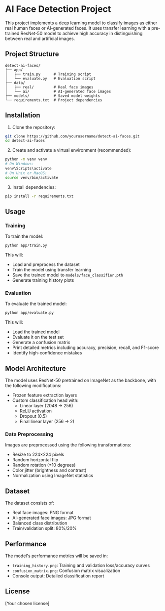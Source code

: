 # AI Face Detection Project

This project implements a deep learning model to classify images as either real human faces or AI-generated faces. It uses transfer learning with a pre-trained ResNet-50 model to achieve high accuracy in distinguishing between real and artificial images.

## Project Structure

```
detect-ai-faces/
├── app/
│   ├── train.py      # Training script
│   └── evaluate.py   # Evaluation script
├── data/
│   ├── real/         # Real face images
│   └── ai/           # AI-generated face images
├── models/           # Saved model weights
└── requirements.txt  # Project dependencies
```

## Installation

1. Clone the repository:
```bash
git clone https://github.com/yourusername/detect-ai-faces.git
cd detect-ai-faces
```

2. Create and activate a virtual environment (recommended):
```bash
python -m venv venv
# On Windows:
venv\Scripts\activate
# On Unix or MacOS:
source venv/bin/activate
```

3. Install dependencies:
```bash
pip install -r requirements.txt
```

## Usage

### Training

To train the model:

```bash
python app/train.py
```

This will:
- Load and preprocess the dataset
- Train the model using transfer learning
- Save the trained model to `models/face_classifier.pth`
- Generate training history plots

### Evaluation

To evaluate the trained model:

```bash
python app/evaluate.py
```

This will:
- Load the trained model
- Evaluate it on the test set
- Generate a confusion matrix
- Print detailed metrics including accuracy, precision, recall, and F1-score
- Identify high-confidence mistakes

## Model Architecture

The model uses ResNet-50 pretrained on ImageNet as the backbone, with the following modifications:
- Frozen feature extraction layers
- Custom classification head with:
  - Linear layer (2048 → 256)
  - ReLU activation
  - Dropout (0.5)
  - Final linear layer (256 → 2)

### Data Preprocessing

Images are preprocessed using the following transformations:
- Resize to 224×224 pixels
- Random horizontal flip
- Random rotation (±10 degrees)
- Color jitter (brightness and contrast)
- Normalization using ImageNet statistics

## Dataset

The dataset consists of:
- Real face images: PNG format
- AI-generated face images: JPG format
- Balanced class distribution
- Train/validation split: 80%/20%

## Performance

The model's performance metrics will be saved in:
- `training_history.png`: Training and validation loss/accuracy curves
- `confusion_matrix.png`: Confusion matrix visualization
- Console output: Detailed classification report

## License

[Your chosen license]
